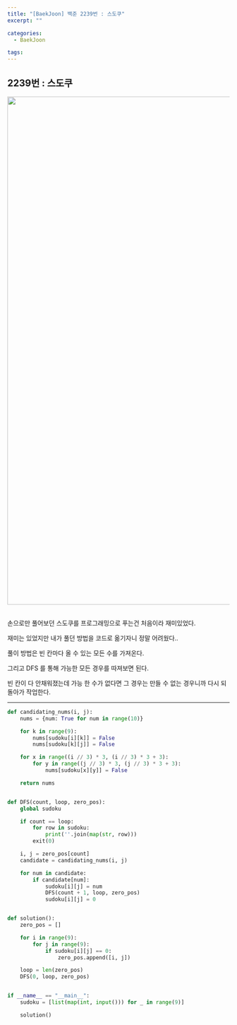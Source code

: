 ```yaml
---
title: "[BaekJoon] 백준 2239번 : 스도쿠"
excerpt: ""

categories:
  - BaekJoon

tags:
---
```


## 2239번 : 스도쿠

<center><img width="1150" alt="" src="https://user-images.githubusercontent.com/54533309/113480852-719b2200-94d1-11eb-81a8-77631bae455d.png">
</center>

<br>

손으로만 풀어보던 스도쿠를 프로그래밍으로 푸는건 처음이라 재미있었다.

재미는 있었지만 내가 풀던 방법을 코드로 옮기자니 정말 어려웠다..

풀이 방법은 빈 칸마다 올 수 있는 모든 수를 가져온다.

그리고 DFS 를 통해 가능한 모든 경우를 따져보면 된다.

빈 칸이 다 안채워졌는데 가능 한 수가 없다면 그 경우는 만들 수 없는 경우니까 다시 되돌아가 작업한다.

---

```python
def candidating_nums(i, j):
    nums = {num: True for num in range(10)}

    for k in range(9):
        nums[sudoku[i][k]] = False
        nums[sudoku[k][j]] = False

    for x in range((i // 3) * 3, (i // 3) * 3 + 3):
        for y in range((j // 3) * 3, (j // 3) * 3 + 3):
            nums[sudoku[x][y]] = False

    return nums


def DFS(count, loop, zero_pos):
    global sudoku

    if count == loop:
        for row in sudoku:
            print(''.join(map(str, row)))
        exit(0)

    i, j = zero_pos[count]
    candidate = candidating_nums(i, j)

    for num in candidate:
        if candidate[num]:
            sudoku[i][j] = num
            DFS(count + 1, loop, zero_pos)
            sudoku[i][j] = 0


def solution():
    zero_pos = []

    for i in range(9):
        for j in range(9):
            if sudoku[i][j] == 0:
                zero_pos.append([i, j])

    loop = len(zero_pos)
    DFS(0, loop, zero_pos)


if __name__ == "__main__":
    sudoku = [list(map(int, input())) for _ in range(9)]

    solution()
```

<br>